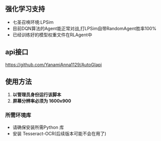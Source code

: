## 强化学习支持
- 七圣召唤环境:LPSim
- 目前DQN算法的Agent能正常对战,打LPSim自带RandomAgent胜率100%
- 已经训练好的模型权重文件在RLAgent中

## api接口
https://github.com/YanamiAnna1129/AutoGIapi

## 使用方法

1. **以管理员身份运行该脚本**
2. **屏幕分辨率必须为 1600x900**

### 所需环境库

- 请确保安装所需Python 库
- 安装 Tesseract-OCR(后续版本可能不会在用了)




